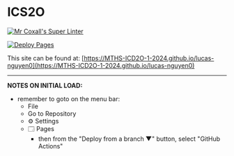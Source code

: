 # ICS2O

[![Mr Coxall's Super Linter](https://github.com/MTHS-ICD2O-1-2024/ICD2O-Unit-1-03-lucas-nguyen0/workflows/Mr%20Coxall's%20Super%20Linter/badge.svg)](https://github.com/<OWNER>/<REPOSITORY>/actions)

[![Deploy Pages](https://github.com/MTHS-ICD2O-1-2024/ICD2O-Unit-1-03-lucas-nguyen0/workflows/Deploy%20Pages/badge.svg)](https://github.com/MTHS-ICD2O-1-2024/ICD2O-Unit-1-03-lucas-nguyen0/actions)

This site can be found at: [https://MTHS-ICD2O-1-2024.github.io/lucas-nguyen0](https://MTHS-ICD2O-1-2024.github.io/lucas-nguyen0)

---

**NOTES ON INITIAL LOAD:**
- remember to goto on the menu bar:
  - File
  - Go to Repository
  - ⚙ Settings
  - 🗔 Pages
    - then from the "Deploy from a branch ▼" button, select "GitHub Actions"
